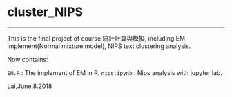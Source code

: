 # cluster_NIPS  
***  
This is the final project of course 統計計算與模擬, including EM implement(Normal mixture model), NIPS text clustering analysis.

Now contains:

`EM.R` : The implement of EM in R.
`nips.ipynb` : Nips analysis with jupyter lab.


Lai,June.8.2018
